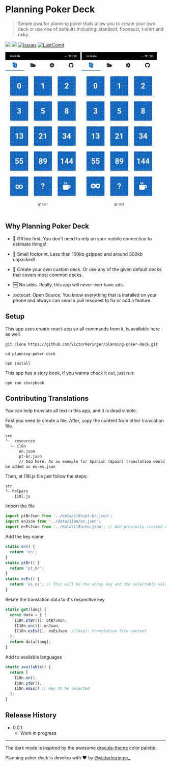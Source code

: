 # Planning Poker Deck
> Simple pwa for planning poker thats allow you to create your own deck or use one of defaults including: standard, fibonacci, t-shirt and risky.

[![](https://img.shields.io/website-up-down-green-red/https/shields.io.svg?label=play+now)](https://planning-poker.victorheringer.com.br/)
[![](https://img.shields.io/github/license/mashape/apistatus.svg)](https://github.com/VictorHeringer/planning-poker-deck/blob/master/LICENSE)
[![Issues](https://img.shields.io/github/issues/VictorHeringer/planning-poker-deck.svg)](https://github.com/VictorHeringer/planning-poker-deck/issues)
[![LastComit](https://img.shields.io/github/last-commit/google/skia.svg)](https://github.com/VictorHeringer/planning-poker-deck)

![Example](example.gif)
![Example](example_2.gif)

## Why Planning Poker Deck

- 📴 Offline first. You don't need to rely on your mobile connection to estimate things!

- 💾 Small footprint. Less than 100kb gzipped and around 300kb unpacked!

- 📝 Create your own custom deck. Or use any of the given default decks that covers most common decks.

- 🆓 No adds. Really, this app will never ever have ads.

- :octocat: Open Source. You know everything that is installed on your phone and always can send a pull resquest to fix or add a feature.

## Setup
This app uses create-react-app so all commands from it, is available here as well.
```
git clone https://github.com/VictorHeringer/planning-poker-deck.git
```
```
cd planning-poker-deck
```
```
npm install
```

This app has a story book, if you wanna check it out, just run:

```
npm run storybook
```
## Contributing Translations

You can help translate all text in this app, and it is dead simple.

First you need to create a file. After, copy the content from other translation file.
```
src
└─  resources
  └─ il8n
      en.json
      pt-br.json
      // Add here. As an exemple for Spanish (Spain) translation would be added as es-es.json
```

Then, at I18l.js file just follow the steps:

```
str
└─ helpers
    I18l.js
```

Import the file

```js
import ptBrJson from '../data/il8n/pt-br.json';
import enJson from '../data/il8n/en.json';
import esEsJson from '../data/il8n/en.json'; // Add previusly created es-es.json
```

Add the key name

```js
static en() {
  return 'en';
}
static ptBr() {
  return 'pt_br';
}
static esEs() {
  return 'es_es'; // This will be the array key and the selectable value at configuration
}
```

Relate the translation data to it's respective key

```js
static get(lang) {
  const data = { [
    I18n.ptBr()]: ptBrJson, 
    [I18n.en()]: enJson,
    [I18n.esEs()]: esEsJson  //[key]: translation file content
  };
  return data[lang];
}
```

Add to available languages

```js
static available() {
  return [
    I18n.en(), 
    I18n.ptBr(),
    I18n.esEs() // Key to be selected
  ];
}
```

## Release History
* 0.0.1
  * Work in progress

---
The dark mode is inspired by the awesome [dracula-theme](https://github.com/dracula/dracula-theme) color palette.

Planning poker deck is develop with :hearts: by [@victorheringer_](https://twitter.com/VictorHeringer_)
